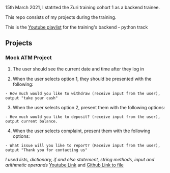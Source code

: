 15th March 2021, I statrted the Zuri training cohort 1 as a backend trainee. 

This repo consists of my projects during the training.

This is the [Youtube playlist](https://www.youtube.com/watch?v=_pE-jTcLXgY&list=PLxuUHF3OiqfWAITD4gPUHZ1GcYRqmyF7P) for the training's backend - python track

## Projects

### Mock ATM Project
   1. The user should see the current date and time after they log in
   
   2. When the user selects option 1, they should be presented with the following:
    
    - How much would you like to withdraw (receive input from the user), output "take your cash"

   3. When the user selects option 2, present them with the following options:
    
    - How much would you like to deposit? (receive input from the user), output current balance.

   4. When the user selects complaint, present them with the following options:
    
    - What issue will you like to report? (Receive input from the user), output "Thank you for contacting us"
   
   *I used lists, dictionary, if and else statement, string methods, input and arithmetic operands*
   [Youtube Link](https://www.youtube.com/watch?v=KuZwwbNBhY0&list=PLxuUHF3OiqfWAITD4gPUHZ1GcYRqmyF7P&index=15) and [Github Link to file](https://github.com/PrechyDev/Zuri/blob/main/mock_atm.py)
    

